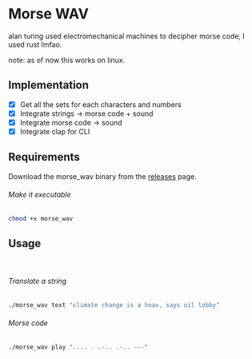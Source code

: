 # Morse WAV
alan turing used electromechanical machines to decipher morse code, I used rust lmfao.

note: as of now this works on linux.

## Implementation
- [x] Get all the sets for each characters and numbers
- [x] Integrate strings -> morse code + sound
- [x] Integrate morse code -> sound
- [x] Integrate clap for CLI

## Requirements
Download the morse_wav binary from the [releases](https://github.com/zokhcat/morse-wav/releases/tag/v0.0.1) page.

###### Make it executable
```sh
chmod +x morse_wav
```

## Usage
<br>

###### Translate a string
```sh
./morse_wav text "climate change is a hoax, says oil lobby"
```

###### Morse code
```sh
./morse_wav play ".... . .-.. .-.. ---"
```